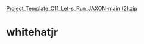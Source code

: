 [Project_Template_C11_Let-s_Run_JAXON-main (2).zip](https://github.com/Manvilohia/whitehatjr/files/7138510/Project_Template_C11_Let-s_Run_JAXON-main.2.zip)
# whitehatjr
